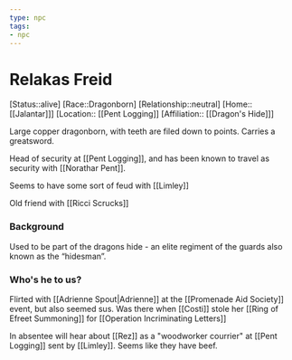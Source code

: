 ```yaml
---
type: npc
tags: 
- npc
---
```


# Relakas Freid
[Status::alive]
[Race::Dragonborn]
[Relationship::neutral]
[Home::[[Jalantar]]]
[Location:: [[Pent Logging]]
[Affiliation:: [[Dragon's Hide]]]

Large copper dragonborn, with teeth are filed down to points. Carries a greatsword.
 
Head of security at [[Pent Logging]], and has been known to travel as security with [[Norathar Pent]]. 

Seems to have some sort of feud with [[Limley]]

Old friend with [[Ricci Scrucks]]

### Background
Used to be part of the dragons hide - an elite regiment of the guards also known as the “hidesman”.

### Who's he to us? 
Flirted with [[Adrienne Spout|Adrienne]] at the [[Promenade Aid Society]] event, but also seemed sus. Was there when [[Costi]] stole her [[Ring of Efreet Summoning]] for [[Operation Incriminating Letters]]

In absentee will hear about [[Rez]] as a "woodworker courrier" at [[Pent Logging]] sent by [[Limley]]. Seems like they have beef. 